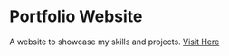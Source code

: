 # Portfolio Website
A website to showcase my skills and projects.
[Visit Here](https://vansh-portfolio-v1.vercel.app/)
